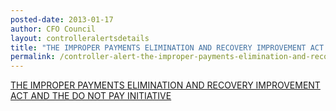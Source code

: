 ```yaml
---
posted-date: 2013-01-17
author: CFO Council
layout: controlleralertsdetails
title: "THE IMPROPER PAYMENTS ELIMINATION AND RECOVERY IMPROVEMENT ACT AND THE DO NOT PAY INITIATIVE"
permalink: /controller-alert-the-improper-payments-elimination-and-recovery-improvement-act-and-the-do-not-pay-initiative-1.17.13/
---
```


[THE IMPROPER PAYMENTS ELIMINATION AND RECOVERY IMPROVEMENT ACT AND THE DO NOT PAY INITIATIVE](/assets/files/Controller-Alert-The-Improper-Payments-Elimination-and-Recovery-Improvement-Act-and-the-Do-Not-Pay-Initiative-1.17.13.pdf)
